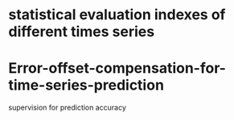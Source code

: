 # statistical evaluation indexes of different times series
# Error-offset-compensation-for-time-series-prediction
supervision for prediction accuracy
